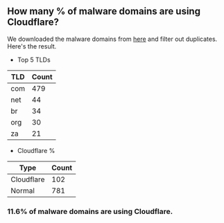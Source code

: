 ## How many % of malware domains are using Cloudflare?


We downloaded the malware domains from [here](https://urlhaus.abuse.ch) and filter out duplicates.
Here's the result.


[//]: # (start replacement)


- Top 5 TLDs

| TLD | Count |
| --- | --- |
| com | 479 |
| net | 44 |
| br | 34 |
| org | 30 |
| za | 21 |


- Cloudflare %

| Type | Count |
| --- | --- |
| Cloudflare | 102 |
| Normal | 781 |


### 11.6% of malware domains are using Cloudflare.